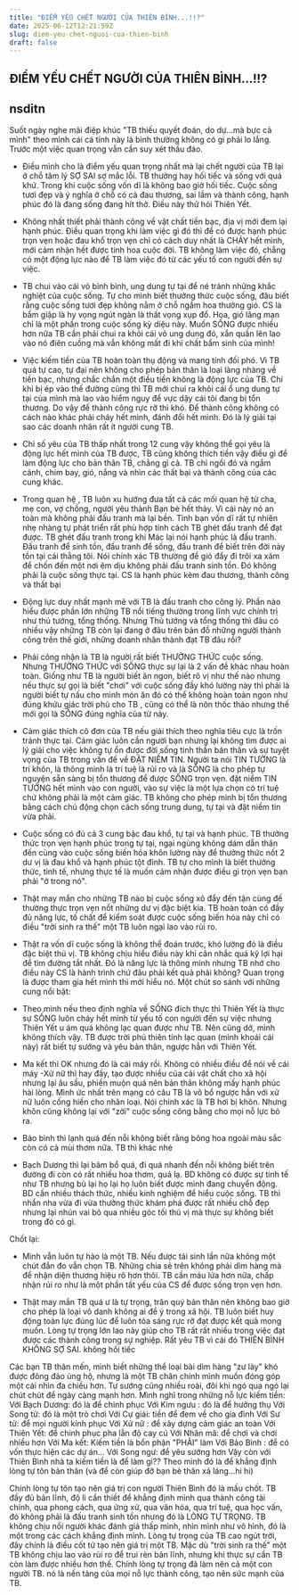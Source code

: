 ```yaml
---
title: "ĐIỂM YẾU CHẾT NGƯỜI CỦA THIÊN BÌNH...!!?"
date: 2025-06-12T12:21:59Z
slug: diem-yeu-chet-nguoi-cua-thien-binh
draft: false
---
```


## ĐIỂM YẾU CHẾT NGƯỜI CỦA THIÊN BÌNH...!!?

## nsditn

Suốt ngày nghe mãi điệp khúc "TB thiếu quyết đoán, do dự...mà bực cả mình" theo mình cái cá tính này là bình thường không có gì phải lo lắng. Trước một việc quan trọng vẫn cần suy xét thấu đáo.
 
- Điều mình cho là điểm yếu quan trọng nhất mà lại chết người của TB lại ở chỗ tâm lý SỢ SAI sợ mắc lỗi. TB thường hay hối tiếc và sống với quá khứ. Trong khi cuộc sống vốn dĩ là không bao giờ hối tiếc. Cuộc sống tươi đẹp và ý nghĩa ở chỗ có cả đau thương, sai lầm và thành công, hạnh phúc đó là đang sống đang hít thở. Điều này thử hỏi Thiên Yết.
 
- Không nhất thiết phải thành công về vật chất tiền bạc, địa vị mới đem lại hạnh phúc. Điều quan trọng khi làm việc gì đó thì để có được hạnh phúc trọn vẹn hoặc đau khổ trọn vẹn chỉ có cách duy nhất là CHÁY hết mình, mới cảm nhận hết được tinh hoa cuộc đời. TB không làm việc đó, chẳng có một động lực nào để TB làm việc đó từ các yếu tố con người đến sự việc.
 
- TB chui vào cái vỏ bình bình, ung dung tự tại để né tránh những khắc nghiệt của cuộc sống. Tự cho mình biết thưởng thức cuộc sống, đâu biết rằng cuộc sống tươi đẹp không nằm ở chỗ ngắm hoa thưởng gió. CS là bầm giập là hy vọng ngút ngàn là thất vọng xụp đổ. Hoa, gió lãng mạn chỉ là một phần trong cuộc sống kỳ diệu này. Muốn SỐNG được nhiều hơn nữa TB cần phải chui ra khỏi cái vỏ ung dung đó, xắn quần lên lao vào nó điên cuồng mà vẫn không mất đi khí chất bẩm sinh của mình!
 
- Việc kiếm tiền của TB hoàn toàn thụ động và mang tính đối phó. Vì TB quá tự cao, tự đại nên không cho phép bản thân là loại làng nhàng về tiền bạc, nhưng chắc chắn một điều tiền không là động lực của TB. Chỉ khi bị ép vào thế đường cùng thì TB mới chui ra khỏi cái ổ ung dung tự tại của mình mà lao vào hiểm nguy để vực dậy cái tôi đang bị tổn thương. Do vậy để thành công rực rỡ thì khó. Để thành công không có cách nào khác phải cháy hết mình, đánh đổi hết mình. Đó là lý giải tại sao các doanh nhân rất ít người cung TB.
 
- Chỉ số yêu của TB thấp nhất trong 12 cung vậy không thể gọi yêu là động lực hết mình của TB được, TB cũng không thích tiền vậy điều gì để làm động lực cho bản thân TB, chẳng gì cả. TB chỉ ngồi đó và ngắm cảnh, chim bay, gió, nắng và nhìn các thất bại và thành công của các cung khác.
 
- Trong quan hệ , TB luôn xu hướng đưa tất cả các mối quan hệ từ cha, mẹ con, vợ chồng, người yêu thành Bạn bè hết thảy. Vì cái này nó an toàn mà không phải đấu tranh mà lại bền. Tình bạn vốn dĩ rất tự nhiên nhẹ nhàng tự phát triển rất phù hợp tính cách TB ghét đấu tranh để đạt được. TB ghét đấu tranh trong khi Mác lại nói hạnh phúc là đấu tranh. Đấu tranh để sinh tồn, đấu tranh để sống, đấu tranh để biết trên đời này tồn tại cái thằng tôi. Nói chính xác TB thường để gió đẩy đi trôi xa xăm để chốn đến một nơi êm dịu không phải đấu tranh sinh tồn. Đó không phải là cuộc sống thực tại. CS là hạnh phúc kèm đau thương, thành công và thất bại
 
- Động lực duy nhất mạnh mẽ với TB là đấu tranh cho công lý. Phần nào hiểu được phần lớn những TB nổi tiếng thường trong lĩnh vực chính trị như thủ tướng, tổng thống. Nhưng Thủ tướng và tổng thống thì đâu có nhiều vậy những TB còn lại đang ở đâu trên bản đồ những người thành công trên thế giới, những doanh nhân thành đạt TB đâu rồi?
- Phải công nhận là TB là người rất biết THƯỞNG THỨC cuộc sống. Nhưng THƯỞNG THỨC với SỐNG thực sự lại là 2 vấn đề khác nhau hoàn toàn. Giống như TB là người biết ăn ngon, biết rõ vị như thế nào nhưng nếu thực sự gọi là biết "chơi" với cuộc sống đầy khó lường này thì phải là người biết tự nấu cho mình món ăn đó có thể không hoàn toàn ngon như đúng khứu giác trời phú cho TB , cũng có thể là nôn thốc tháo nhưng thế mới gọi là SỐNG đúng nghĩa của từ này.
 
- Cảm giác thích cô đơn của TB nếu giải thích theo nghĩa tiêu cực là trốn tránh thực tại. Cảm giác luôn cần người bạn nhưng lại không tìm được ai lý giải cho việc không tự ổn được đời sống tinh thần bản thân và sự tuyệt vọng của TB trong vấn đề về ĐẶT NIỀM TIN. Người ta nói TIN TƯỞNG là trí khôn, là thông minh là trí tuệ là rủi ro và là SỐNG là cho phép tự nguyện sẵn sàng bị tổn thương để được SỐNG trọn vẹn. đặt niềm TIN TƯỞNG hết mình vào con người, vào sự việc là một lựa chọn có trí tuệ chứ không phải là một cảm giác. TB không cho phép mình bị tổn thương bằng cách chủ động chọn cách sống trung dung, tự tại và đặt niềm tin vừa phải.
 
- Cuộc sống có đủ cả 3 cung bậc đau khổ, tự tại và hạnh phúc. TB thưởng thức trọn vẹn hạnh phúc trong tự tại, ngại ngùng không dám dẫn thân đến cùng vào cuộc sống biến hóa khôn lường này để thưởng thức nốt 2 dư vị là đau khổ và hạnh phúc tột đỉnh. TB tự cho mình là biết thưởng thức, tinh tế, nhưng thực tế là muốn cảm nhận được điều gì trọn vẹn bạn phải "ở trong nó".
 
- Thật may mắn cho những TB nào bị cuộc sống xô đẩy đến tận cùng đế thường thực trọn vẹn nốt những dư vị đặc biệt kia. TB hoàn toàn có đầy đủ năng lực, tố chất để kiểm soát được cuộc sống biến hóa này chỉ có điều "trời sinh ra thế" một TB luôn ngại lao vào rủi ro.
 
- Thật ra vốn dĩ cuộc sống là không thể đoán trước, khó lường đó là điều đặc biệt thú vị. TB không chịu hiểu điều này khi cân nhắc quá kỹ lợi hại để tìm đường tắt nhất. Đó là năng lực là thông minh nhưng TB nhớ cho điều này CS là hành trình chứ đâu phải kết quả phải không? Quan trọng là được tham gia hết mình thì mới hiểu nó.
Một chút so sánh với những cung nổi bật:
 
- Theo mình nếu theo định nghĩa về SỐNG đích thực thì Thiên Yết là thực sự SỐNG luôn cháy hết mình từ yếu tố con người đến sự việc nhưng Thiên Yết u ám quá không lạc quan được như TB. Nên cũng dở, mình không thích vậy. TB được trời phú thiên tính lạc quan (mình khoái cái này) rất biết tự sướng và yêu bản thân, ngược hẳn với Thiên Yết.
- Ma kết thì OK nhưng đó là cái máy rồi. Không có nhiều điều để nói về cái máy
-Xử nữ thì hay đấy, tạo được nhiều của cải vật chất cho xã hội nhưng lại âu sầu, phiền muộn quá nên bản thân không mấy hạnh phúc hài lòng. Mình ức nhất trên mạng có câu TB là vô bổ ngược hẳn với xử nữ luôn cống hiến cho nhân loại. Nói chính xác là TB hơi bị khôn. Nhưng khôn cũng không lại với "zời" cuộc sống công bằng cho mọi nỗ lực bỏ ra.
 
- Bảo bình thì lạnh quá đến nỗi không biết rằng bông hoa ngoài màu sắc còn có cả mùi thơm nữa. TB thì khác nhé
 
- Bạch Dương thì lại băm bổ quá, đi quá nhanh đến nỗi không biết trên đường đi còn có rất nhiều hoa thơm, quả lạ. BD không có được sự tinh tế như TB nhưng bù lại họ lại họ luôn biết được mình đang chuyển động. BD cần nhiều thách thức, nhiều kinh nghiệm để hiểu cuộc sống. TB thì nhẩn nha vừa đi vừa thưởng thức khám phá được rất nhiều chỗ đẹp nhưng lại nhún vai bỏ qua nhiều góc tối thú vị mà thực sự không biết trong đó có gì.
 
 
 
 
 
Chốt lại:
 
- Mình vẫn luôn tự hào là một TB. Nếu được tái sinh lần nữa không một chút đắn đo vẫn chọn TB. Những chia sẻ trên không phải dìm hàng mà để nhận diện thương hiệu rõ hơn thôi. TB cần máu lửa hơn nữa, chấp nhận rủi ro như là một phần tất yếu của CS để được sống trọn vẹn hơn.
 
- Thật may mắn TB quá ư là tự trọng, trân quý bản thân nên không bao giờ cho phép là loại vô danh không ai để ý trong xã hội. TB luôn biết huy động toàn lực đúng lúc để luôn tỏa sáng rực rỡ đạt được kết quả mong muốn. Lòng tự trọng lớn lao này giúp cho TB rất rất nhiều trong việc đạt được các thành công trong sự nghiệp. Rất yêu TB vì cái đó
THIÊN BÌNH KHÔNG SỢ SAI. không hối tiếc
 
Các bạn TB thân mến, mình biết những thể loại bài dìm hàng "zư lày" khó được đông đảo ủng hộ, nhưng là một TB chân chính mình muốn đóng góp một cái nhìn đa chiều hơn. Tự sướng cũng nhiều roài, đôi khi ngó qua ngó lại chút chút để ngày càng mạnh hơn. 
Mình nghĩ trong những nỗ lực kiếm tiền:
Với Bạch Dương: đó là để chinh phục
Với Kim ngưu : đó là để hưởng thụ
Với Song tử: đó là một trò chơi
Với Cự giải: tiền để đem về cho gia đình
Với Sư tử: để mọi người kính phục
Với Xử nữ : để xây dựng cảm giác an toàn
Với Thiên Yết: để chinh phục pha lẫn độ cay cú
Với Nhân mã: để chơi và chơi nhiều hơn
Với Ma kết: Kiếm tiền là bổn phận "PHẢI" làm
Với Bảo Bình : để có vốn thực hiện các dự án...
Với Song ngư: để yêu sướng hơn
Vậy còn với Thiên Bình nhà ta kiếm tiền là để làm gì??
Theo mình đó là để khẳng định lòng tự tôn bản thân (và để còn giúp đỡ bạn bè thân xả láng...hi hi)
 
Chính lòng tự tôn tạo nên giá trị con người Thiên Bình đó là mấu chốt. TB đầy đủ bản lĩnh, độ lì cần thiết để khẳng định mình qua thành công tài chính, qua phong cách, qua ứng xử, qua văn hóa, qua trí tuệ, qua học vấn, đó không phải là đấu tranh sinh tồn nhưng đó là LÒNG TỰ TRỌNG.
 TB không chịu nổi người khác đánh giá thấp mình, nhìn mình như vô hình, đó là một trong các cách khẳng định mình. Lòng tự trọng của TB cao ngút trời, đây chính là điều cốt tử tạo nên giá trị một TB. Mặc dù "trời sinh ra thế" một TB không chịu lao vào rủi ro để trui rèn bản lĩnh, nhưng khi thực sự cần TB còn làm được nhiều hơn thế. Chính lòng tự trọng đã làm nên cả một con người TB. nó là nền tảng của mọi nỗ lực thành công, tạo nên sức mạnh của TB.